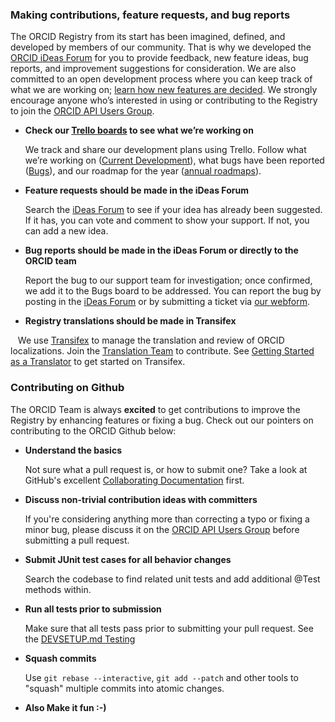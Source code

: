 
### Making contributions, feature requests, and bug reports

The ORCID Registry from its start has been imagined, defined, and developed by members of our community. That is why we developed the [ORCID iDeas Forum](https://support.orcid.org/hc/en-us/community/topics) for you to provide feedback, new feature ideas, bug reports, and improvement suggestions for consideration. We are also committed to an open development process where you can keep track of what we are working on; [learn how new features are decided](https://support.orcid.org/hc/articles/360006897594). We strongly encourage anyone who’s interested in using or contributing to the Registry to join the [ORCID API Users Group](https://groups.google.com/group/orcid-api-users).

* **Check our [Trello boards](https://trello.com/orcid2) to see what we’re working on**

    We track and share our development plans using Trello. Follow what we’re working on ([Current Development](https://trello.com/b/iuJwm8A6)), what bugs have been reported ([Bugs](https://trello.com/b/oOhRvH24)), and our roadmap for the year ([annual roadmaps](https://trello.com/orcid2)). 

* **Feature requests should be made in the iDeas Forum**

    Search the [iDeas Forum](https://support.orcid.org/hc/en-us/community/topics) to see if your idea has already been suggested. If it has, you can vote and comment to show your support. If not, you can add a new idea.

* **Bug reports should be made in the iDeas Forum or directly to the ORCID team**

    Report the bug to our support team for investigation; once confirmed, we add it to the Bugs board to be addressed. You can report the bug by posting in the [iDeas Forum](https://support.orcid.org/hc/en-us/community/topics) or by submitting a ticket via [our webform](https://support.orcid.org/hc/en-us/requests/new).
    
* **Registry translations should be made in Transifex**

    We use [Transifex](https://www.transifex.com/orcid-inc-1/public/) to manage the translation and review of ORCID localizations. Join the [Translation Team](https://www.transifex.com/orcid-inc-1/public/) to contribute. See [Getting Started as a Translator](https://docs.transifex.com/getting-started/translators) to get started on Transifex. 


### Contributing on Github

The ORCID Team is always **excited** to get contributions to improve the Registry by enhancing features or fixing a bug. Check out our pointers on contributing to the ORCID Github below:


* **Understand the basics**

    Not sure what a pull request is, or how to submit one? Take a look at GitHub's excellent [Collaborating Documentation](https://help.github.com/categories/63/articles) first.

* **Discuss non-trivial contribution ideas with committers**

    If you're considering anything more than correcting a typo or fixing a minor bug, please discuss it on the [ORCID API Users Group](https://groups.google.com/group/orcid-api-users) before submitting a pull request. 

* **Submit JUnit test cases for all behavior changes**

    Search the codebase to find related unit tests and add additional @Test methods within. 

* **Run all tests prior to submission**

    Make sure that all tests pass prior to submitting your pull request. See the 
   [DEVSETUP.md Testing](DEVSETUP.md#integration-tests)

* **Squash commits**

    Use `git rebase --interactive`, `git add --patch` and other tools to "squash" multiple commits into atomic changes.


* **Also Make it fun :-)**
